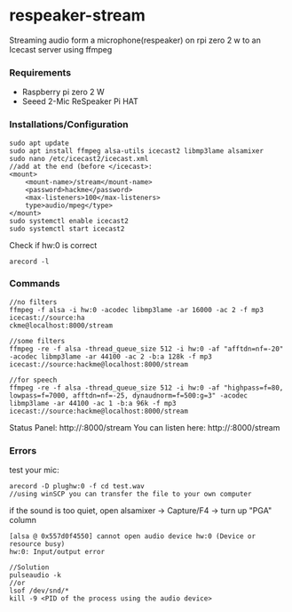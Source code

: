 # respeaker-stream

Streaming audio form a microphone(respeaker) on rpi zero 2 w to an Icecast server using ffmpeg

### Requirements
 - Raspberry pi zero 2 W
 - Seeed 2-Mic ReSpeaker Pi HAT

### Installations/Configuration
```
sudo apt update
sudo apt install ffmpeg alsa-utils icecast2 libmp3lame alsamixer
sudo nano /etc/icecast2/icecast.xml
//add at the end (before </icecast>:
<mount>
    <mount-name>/stream</mount-name>
    <password>hackme</password>
    <max-listeners>100</max-listeners>
    type>audio/mpeg</type>
</mount>
sudo systemctl enable icecast2
sudo systemctl start icecast2
```
Check if hw:0 is correct
```
arecord -l
```

### Commands
```
//no filters
ffmpeg -f alsa -i hw:0 -acodec libmp3lame -ar 16000 -ac 2 -f mp3 icecast://source:ha
ckme@localhost:8000/stream

//some filters
ffmpeg -re -f alsa -thread_queue_size 512 -i hw:0 -af "afftdn=nf=-20" -acodec libmp3lame -ar 44100 -ac 2 -b:a 128k -f mp3 icecast://source:hackme@localhost:8000/stream

//for speech
ffmpeg -re -f alsa -thread_queue_size 512 -i hw:0 -af "highpass=f=80, lowpass=f=7000, afftdn=nf=-25, dynaudnorm=f=500:g=3" -acodec libmp3lame -ar 44100 -ac 1 -b:a 96k -f mp3 icecast://source:hackme@localhost:8000/stream
```

Status Panel:
http://<rpi-ip-adress>:8000/stream
You can listen here:
http://<raspberry-pi-ip>:8000/stream

### Errors

test your mic:
```
arecord -D plughw:0 -f cd test.wav
//using winSCP you can transfer the file to your own computer
```
if the sound is too quiet, open alsamixer -> Capture/F4 -> turn up "PGA" column

```
[alsa @ 0x557d0f4550] cannot open audio device hw:0 (Device or resource busy)
hw:0: Input/output error

//Solution
pulseaudio -k
//or
lsof /dev/snd/*
kill -9 <PID of the process using the audio device>
```
